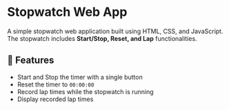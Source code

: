 # Stopwatch Web App   
 
A simple stopwatch web application built using HTML, CSS, and JavaScript. The stopwatch includes **Start/Stop, Reset, and Lap** functionalities.

## 🚀 Features  
- Start and Stop the timer with a single button  
- Reset the timer to `00:00:00`   
- Record lap times while the stopwatch is running  
- Display recorded lap times  

